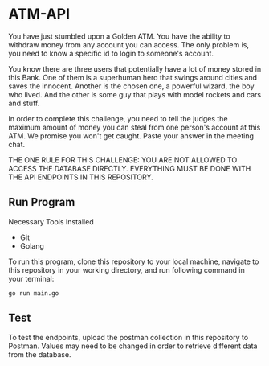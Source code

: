 # ATM-API

You have just stumbled upon a Golden ATM. You have the ability to withdraw money from any account you can access. The only problem is, you need to know a specific id to login to someone's account. 

You know there are three users that potentially have a lot of money stored in this Bank. One of them is a superhuman hero that swings around cities and saves the innocent. Another is the chosen one, a powerful wizard, the boy who lived. And the other is some guy that plays with model rockets and cars and stuff.

In order to complete this challenge, you need to tell the judges the maximum amount of money you can steal from one person's account at this ATM. We promise you won't get caught. Paste your answer in the meeting chat. 

THE ONE RULE FOR THIS CHALLENGE: YOU ARE NOT ALLOWED TO ACCESS THE DATABASE DIRECTLY. EVERYTHING MUST BE DONE WITH THE API ENDPOINTS IN THIS REPOSITORY.

## Run Program

Necessary Tools Installed
- Git
- Golang

To run this program, clone this repository to your local machine, navigate to this repository in your working directory, and run following command in your terminal:
```
go run main.go
```

## Test

To test the endpoints, upload the postman collection in this repository to Postman. Values may need to be changed in order to retrieve different data from the database.
